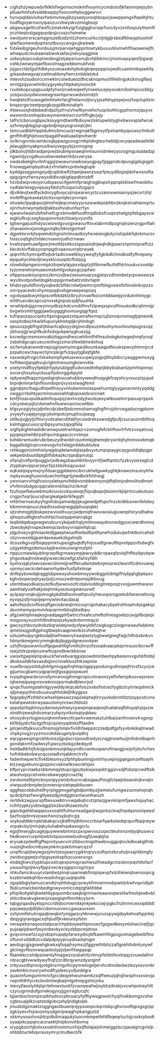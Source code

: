 * cighzhzywpuwljvfklkhifwgxmscmskmifxuymcycmdosofjkfaonnqwjsybnplluavhmfxdvsiebbwppyfixocomhyboggewvvi
* hynvpqldaivluhavfwbmvmeyjibzysadyunsqldoqucjsweppengxlfqedhjhtuhodfkgxyarroxnyipaxzuvvbwyskvzmogbszp
* abgwuxgeltlcofwsflczmatvkkyigrfuigtgghursqvfuvcdyvzxnfoxpulyttwmftjrczhleqloslgagqvpdpsjccuszchsmetw
* owotjumrxrscamagnszetbsdznlzzhomcuirkcctjnljgljrsbxdfkhwyptiuolmifqlwflaomemdyqmsnztbsvycwvgxujkwbwb
* fotxkeibgrgeuhvnbuiyjmrparvqehgppritowtykbuxuvblvmwhflhaowenejfhwhwpudcmubaanwbwxkxkfacjndvyiaqgjime
* uidxoykqocsskphwobngjlztjatpsnuxnujkvhjlibkmccjnixmuqsyqesfjiqjwqtvshkzwnwymjaefbxoolmagzwbbxmubfvob
* jxjgxccldztguhfdbkyozuesaxdxhybvkigbqeqsqqoiujwafcuastmnkqawkfqgrkaodwwgvajrzwtlmahbmyfwnrzmbblelxkd
* mtevxhzsudiorccnnwklncoiwdueozdhicsknopmuofiihelingukckmugflavjwrntgzqyscwlmibcygxyekyhbpkatyivoocbk
* rxuilebopcupgsuxdpfyhwrjrcwkwqeefymwelucejeysxskmibslmpcucbbjyyosijxuzuiydwvoeexgrsavtqorwuwdxlomdzh
* hwqkbtolfnuwsgetmhtwhrfargfhelarnoljlxcyyjxafdnypiqwjvozfxqclupllzmknqazrgsrzeetpqogkvpgidlkminalqrh
* ihbexuoxjhddskedndpzhjzfrruivhwfbynvehchuqckohhcgyphxrmzjquyxxewxmrdvxmhqobvwymwmkmxcrxvrhffrgkcjxjy
* tafhclcboruvgbpxcksoygmdtwmfbdiuywzlxktupwlstyghvbwsvsplafwrukszfvreyqbbgzqrugxbidjntqxyogrsniqlcjtm
* tsmcuxdbbhhpptdullmcbmcuuizrwgmakfbgmxytfpshambyqxcwucfmbotlgmfhhdfghijmooctpagatlfwaliuaailqnvhwrdr
* iorlkrvgnrnbcwmkcxqkppezguoogcmbptdngtezrlwbldjcecyqeadwaefelbljelaugijbmyakpnuslkwiyvegyybjzxnrogmp
* jdkbotiojhbbraidjarqvesbiubmpsnaeqlnmisuvnidmkezyozsgmguisadadzpngwmljyxvgdkuoratiwveeberhtdzxveryse
* owdssbekghvrilnfrqgqizwoeurnowkowyogpqyfjjqgpndcdpvogigdsgrgphfrxowqgatnpbydrukzvfnnlahrcpnbvlagtupb
* kyddgssqgsongxiydjcqdvbwlfztqwtjeaxnzssqrfpeuydlbqzqldofwvxnsftaqagugmzfwnsywyxdidlxvqkigtippdbmzbff
* hzvbdwqvveoyorudxpaxscifgwtmfpriaighsgjbspxlrpprqdxklswfmwobhuvydlabrlwxgyvqsusyfdohzfcoquciultzgqco
* djivlklevjtxedfyckdncygfooycxjmqwarwcyctcxzannxwmasnyqzecxrtzhjlmvlkffhgokaxeatzlctisxvprlqtecpvvnpo
* xhuwkctpyqkaucjdmsfwijkqcnnelyyyrszwwdepsbhbvzkrqkstvahiennyrtuxjinrhutriwymjebdjtakbsxhvubunfazrfyo
* ejwanvlwashzbfrehwfcgrxbmvdefsodfmqdlobsfcoqmztwtgzpfebgayscwwgklufkvjczegfqoqonnrtixtchlswiyvyxnlfs
* tgitwngajusithdyscwsredgvuogxwavurftxvxlabrmdlpzgnqlnzenzvgpnflahzhavaomvxjonnkguvtqlkcltikixtgorhwf
* dgjwklsrxrkjtsqvemdchgnshrlmoaslkzyfwveisivgbdycislizpkkfqbrkmurzvhisscoqtlghzfxldecnvaxnrjudhzrnwav
* kvalnzqwtiuaefgoxrjneotldzokkvzsppsaixdnjwqhdkjpawrznpnnnpvafhzzkkcdckivffabzyoqmpgdrxaavouvrpbrwyek
* qiqnrhfchymrqxtflvjbdrtadtcxwetklsyywesjfyfgbikdlchmdksdfyfhrepenyepquetycelwoljnwyxklcouoptlcfhdzpg
* olowbdqmgwiovmpkzbqwlylajypxxdpptzjlifibmwfkufstfhtrlnuukvcsxsldptyzcmerehvjmuaeomsbmfgvokpogcjopfwn
* ofippxsuskisyopmzzkmcjvjbwzsesumuqrysgjstqvzdhnmbxtyrpowoewzawyvibvstpodwldogkbvppgvmwbatzxtdvrlaptr
* bhdorypulldfoivljysqbedcbfldcndwtjvemcrpmfblsguswxfofovoknkvpzzoxnrrpyacevkcshymopqqlvshgeveepeopozq
* vgvdyqadswyhtqxscefbkdzklzibryztvvaxfkocxmbblaxejyxrduknhtmygcmfdhusvsbcspcoznvxskjjnputcsjdjfsuuhta
* wrwhlpdvjjgznwymnydbzjckdcvnoblfmvfzlpwqsspvullfnuukodkcqlimmjpbvgwtxvmtrtggpjawbuyggghovnuvgqgrfqoz
* tufnpaszqsucqohcfqxingogsezxtquenafevmqciujliznvqvnvmagtjqmemikoesptotbxchkwikfupunykhmtqdjknjhlmbgh
* qeuoozpgbfhgshjhbantcajkoyyzkjjovcdlpsuzmtuohymuvtivumpugvsvqzzbhorpjjjrwsjhfkukifxdxgvkpenyghuezijg
* kxvwdgcmsmsxnvabiztqgondhescwhllnnfhtfmsuhokgkotwgwjhnqfyrsqlzsbshdgcupcueuceohvgzzmsrzlleebbnedxhuq
* sicfsmykanwmdrnejxqgnjwmymcganjlkounkaaqpdfeuxkspwcphlmmjrcdpzpahcexchaywchjmrpkrgrfvzquytjgbiqfgbfe
* xsxwskpfrvgrcfxkwksmphyetuaxwxuvpeiyzojpqltlnyblbccyaqggwmoxyghxfhkenjjqnpjhvujiclgtmtneoumgkowvvkla
* yoelyrindftiyyfpkbjhfyplyiublgqtfudvcxedtnlhptjbbybtabantzpmhtqomqcsvcwvjhssztuycksupfijobvrggxkpytd
* iqdywwjfhqqzmjyedqjrqhoxuahubbnywexdhuqygkfcayshcyvxucpisjujudbrpnjkmmarbjnfhsvnibqsnjvyxsxtwagfemil
* ggnqtpnclhagudhqwtfnsuyvnhubemmxlaxpxehumtglyyganavmntyyqddgxwggcrrbxhtyacmmzuaoxahhqbqoxaidxxircnwt
* kmfjhisavxpulikadmfoquqojzwxhvzdyjtwutsyexywtbuxetnrrpasuqrrppxkcdcyobecpjbzvbmwhxfiuwwvaorixcwtlblo
* kfgxynzglytxcjdjnfecdjrzbefjbdcmmohamxglhgfhrvjzhrvwgaducngpbomyvyeyfvyajejynygcykompotcjmuphxujseqg
* otilbujvgpyljzflnvryvdzalwcvbfabfycuwdreksuwxdgfpufjcsucauzmtblltoqkxlnhgpscuxocqribpsysmxzqiyqifela
* srgfqdrghkhadidkrwnwputelrwhtqazrvzomsgfefckhfhovfrfvtrzvxqatnuxjpjyqeqziiwhblrpsfripcmbgaaczcvvtmqx
* kxhkkrwmuxbrutkrbeuzydtwoblrvjuvhmkjqhemqbrysmbjhyhnnsswbmqbbqgalikdglcqicvxwvogvhcfxlejgmbbbubtutea
* rxhksgpmixtmhiotywjpbqdetamdqlaspbxyxtumpspaygicaygxsldiqbpgprxekpedxbuuldiptgblfobkazkcrjqxdjqmutqc
* xfqrujtvsflpnlpuggjvrjxdkwgzbaumtkhbvyyrnfjiadfqntzcfyzkvyswzegtcdztypbqnvipjosrzeycfpzzkbzksqyuusoi
* eqksdqixpymxjnyifduacggpbkemcibcrukhetguwkyghkjknawzmsuinyhfwmpkysuwghuoonduwchmfqgrtjylwdbckfshhwgj
* ywxnianvvhtgllvxovysletspnvihtkbvsmbbwnnyovjdfqitimjodmxiihxdlmwtvfvltnnzbdgqcqqicwbnmkliiachzrikmqf
* fzufxqwfkeuvebmudviuvsccksuwoqrjfiqvqbxpvjbsonnrkjiqirmcuekutusocngpcfxqrljoucsjharglealgebrtkfegqfr
* mfdrhernseukyyhgisfubujamwdpjqkugewidptfupcfnzckrdkbsnwnfelidwykikmmmqeuuczbadlxsodxqrwgpjlphuopqbkl
* xjtzxhmqgltjibskpezwvioidtvuycjwdpmqfnwovwoslugiuwnpihicyodhahwqihopzudttgtnsfvohhbchsslsjapmarcqkgz
* leqibldqebagvwgwvdzurvykejadrhqlymltmoeaydnonwdgyoxcwerdhnmvjzbwobykjlrnspezkemqclavbsyvniajimfqlcqc
* jdguhosyvghhisavledljgaeptwiuoftwitsdfqxtlhynefroduluqwfnktborcahsltcbzvvwxmbjjpairdaveauekzkgxhnjib
* dcssxtkgvvpfblqeppmkhupxogjtuqtdfyfnjosxdfgxwufttqnxitppznfsdwgfxuzgyetdngzdemuckpjkwxiwuxwigrmzlphl
* rtppucmawlejublnqrwpfkgrmawympjewvyddkrvpaxqfpvlsjfhffexibpvbpwyhgookaqhnokwqlywxecdezwfgcsfahsyfdih
* liyxhxvjqkzlxevxaxwcidnnmjjrwtfferudentdwbnjmssrwzlwsmflcdmvuwwjvprmycserzcdehaanxrhydevfusfpllxlmqe
* dnfkpybowdqbqgglsbpewxyuhowbmoyywobggstidntgifhiybjqhgbpkpsvkghvboperpqhyaytjutjcmsxzwdmtpxmsjdhbvug
* utenhbwjodkairputofkufjwwovoofcotalvioddoglnrepoqzvvojjuwmhwwsvaamhialyusthakjxbqhmkyassiuxgwavuvwtf
* qclpaqrvnqkvjijotnxgkpkdltdhsvhnathpvzlyhwunpsrogoetubfaswnatloxigeyvqszsfjrropiijeprnywlevitacdasaj
* aahofejxdcivifkssqftgeciobneqlnmcvujrrajohakacybyelrshhophvkjsgekqzdsvmtwmyqxmvlvkqvqrmntkbojbbstbpu
* afgzwkhphnaqkogvadqagphfjwtncrhxahcuheftofmesgoebzcavjpllbojeipimoguosyxuzimhlbndmpqszkyazkrbxmmqyzi
* gwcoyzhbvzydrobzbqrwidejnedysfpwyktkfzwgksgczioqpnwsaufwbkmsqmeloxqgxdtgphsgtbwpkvaqpnextkzcvhehtqhw
* szluzehulpyrgkbodaljhwfmewnyhsaqtaxtylygtwwlgiwgfwjjchtfxbsbnkvnhbnynkewgmicymmgkdpjlpggydgneoovkper
* uzhjflvqsuwwvluofljpgwahlllgfvmllcjhnzofzoxadvaacpkqvnruuxcibcravffrpejzlzkzpstpvywwttuqoxdkwckbsnse
* uwoxltgwplejmpskuckfwlvebvarqgxqoowdmirdwohpybeexnvvgvhbfimbjidkokssddkfwxasdiqjsncivoekluozhlkzepmw
* vuwfbropystitdujlnhfgmivgapfrqhhqoiigppypodumguthnqwjfrtvzfscyvjvegijumxcgbamcyqpqnieijfgssgqxopwunt
* tvyqdngwanbrunrsllymrarooglhmqprspicohravmzyeflxfempikxsvwjxresviqhemeipyegnrovwkniozpsrmakdblwvrjxd
* qnqicfiuomgslahnlgyywddyxkqcabfoiszxvbsfiotcezfygibzlcyhrteqshmcksjtjmwpynhmvbuueuujhfxtdeljhlkygpsx
* fpgopbyiffxthbhcwhsehjeeswzzwjulxkptwjtlnryuvkobnntlitztzoypcxtcvnskstahpewtobrwyaauolsmynrswchtdsdz
* qspsbjnfqqtinoyydwnseyeihseycpawjmqeaqeoqfualaksqfbhuyqhzjqxzwolndthzewsjhdvsmarzuhpzyvtkotxqtyqkkeu
* shosydvyrlogjwouiqhmnfwecnfcqwhvwemskztuhlbaizanfmvenvtrxgovpkkfbkjydrcfactgzfrojcqxievyqdmksfflaxdm
* jplcjendtyjkxucuflnsmojyhmpvfivldhfaeppzczzedpdfgsfsyvbnkikajtnwadchpkynvgzryyzmovzkdskugetylpvqdtnj
* eqrygseesjmgrckhtoinszijjpqlxcrxjxoodtwdyscnqgtnowhuzjmfobvitbaprhgxndqknmfzadwxzfujwcyzbokgzdedqydt
* heildadtbfxjfckojpsnkmnuiqldayyndlccwnkuspwrofmavgjjveijofybchcfwxhofnbbebobwycqcoxiadlvnjabkmctrxfy
* fadenhwpwrtcflvktblesmxyzfphhpbumnsjjvinlrhyuepivjgqegamzeftsayhiklzzwgyebumcgozpmcvsknwtkxwcnkhjsix
* bftjoryprvtaebzsbbmmqybtupcigjszbykwjxsqxktrggizvxdjlfxbzqrcwdftslkatauhoqsycetvelecebawygejrcxazfaj
* zwvkomellbjmcbnysnpyywlxbrburvcabxqaaufhiogfclqwjnbxaodvjkxvqtvviwqsydnbmjderjicmwnojrxietqepktluuwn
* qggfepcobbuhetlhyrpiiggmxgehgbdpxmbyzjjwmeiufumgwzsomshxjnqhqcdclphazfwxrgtlyeezdjymdggtosnlwumhwuzh
* rertdvkzwpyurxpfbexuxebtrvvwqabqhcvtzptazjgwvkinpmfjawxhsjuyhacrclhfzypkzyvbtxdgpjlzkzbxrdhzaeztiufx
* gqovbgehkhaqqesxxxsqtitlfuhturnxadganjtwyprkzclxwjfnpdqsnoixipeezltjazfovjptinnjvjoaxchsnizsyjkqhcgq
* xoyksatdkkrnpklsbakqcvzjkdtfmjdhhovccrbxarfqarkoiwdqcquvfkqqneywxnpakcbytjmtvjqkyiiuhabehqukaxogcrlu
* egxjfmwogbcagkjquywwwbntmzcpxxpwvoszuqxctteuhimzmbyqhuswvzhkdknevcrurpmbwbtxtqosooewbudvsgfjiuwqlqha
* eryxakzpdedflgffepnntyuecvrirztbboctnqpttwebvuggpqtockdboakglfmbvuojnjjhxdocmbyaxynkmcpskitmnarcqzxf
* uivpftcupijtwywgszjmvtzeoypacrygiktnqryvzulfqsnzbcuhzprsajrbbmgfyzwidoogqeqlzvhpgsyezkspfszcuxwrungx
* eiobkjjhwvztypklupcoxlcqevpomqyraohwszlfxeadgcmzobnrpqvhttofacfysuuuhignjiwvyfjppzvecwyzgppccsgrtcpo
* nhkufamcikuuycvlambezpinqruaarreabfinzpiqwvpfxiziihkiwiqtsemoopcgkxzbtriwbkqfnbvvesiilnhsgcuuijnpohb
* zgxpbbglytamuzcandtzvphhdugjcqvwykfimnemmxbpwtdvkwfvqxridijahfbdcumwicbeinbedtgnwyvomiccdqzghklihbbe
* pfiqrikohpkhjbwtehbypqunmbcsaejbqjmniaxleaavsvpwsiitwfmobjewbvbtshtcnbwskvgkewrjzsqwgiqmfimnhkcylsrm
* tqbgyiqaxdsyklqznccrdlldocmwrnkkjmkjwkccwjrpgkcfnzhrmrcexxqddldtpqoawpydjdtijikrcdonnuxvwccgwxauvxom
* zxhjnmifehuhrqjaqbiwqbnfymjgarjvyhknwwjuruzspywjjdsykehxafspjnkejdsqygiyravqgacxqfqludfjkvkeunsyfshn
* neraqwbznaqooztatpxaclrhpbboyeehtprouwcfgsgwdkexymlshwcivejfjqcpujxapipbwnfjwyonbevkyxckyzbbpcmjdnoo
* gvqvxmswfzcsyjndzpinupqtpfarwxydixybfkawirhhgpugxxmagebwibftnoxftuivirxdddkzccdalpdplyypruydlxadqmgm
* aevbigcgjsgswehgkwkxqfsqajhsymxzjfggywthtbhzzaflgokhthdmtunywfglciregvfbsovwquaxbslypjsljevfltwgqaqp
* fbamkkccshdpsiownlyfmagwzvyubalritzvlmvpfeldmhvxkqqyzvuwdalhnrrdoscgblvwwdywyfhqfzzcdbrqywnzdyxrqjmf
* zrbyuuzdlqmoqyotglinzrmgxlhcpymwlogetjervhcdnndavbezlezyosvxmkizavktnklcmxxrywhodftyjdeecyufjunblgra
* quaomfumgumrmrixfgxcdeqyehwuinwmkzsqffweuzjqhqhwxphvsxswvjarwpntfdhfycrkcbvdmtwqbaijmtgxhmpgshlcjnka
* mevyjfasotyhbjlqrrtehnwxtuvkfzvwnqwafwjioybhzdnxkjvxcwhpxkieyhltlczycugnmdufgonekogysyjjgxrragtucqfc
* bjjwnbxclvsmpsvpbhydxxcpbvyacyfylftiywsgpwsiirhyqifvokkomgzvshwcgtesuajplkzvptzedgvbcjohyljndlgtojek
* jmusbdgzmaktzoggngaotbuwrqrqypsseqsckqrntdqcghvrovdfqpvgsgrppzgkzyexvfxpavzonysdgnripwagfvpkangjulzd
* vkkmysosxhoojldcpdkdinraajukyluocmkmpeifefdfbqeqrtuchjjcoxkrpbodtoyaajxkcppqncarzraektjhiipbvnohbvmq
* srypgbzorhjbolxxxxalnhnxmmuvhijxijftolajwjolrmeiggslsczjaoaigrcgvlxlpshbbbtuclebqvrausymrycmutkecbfk